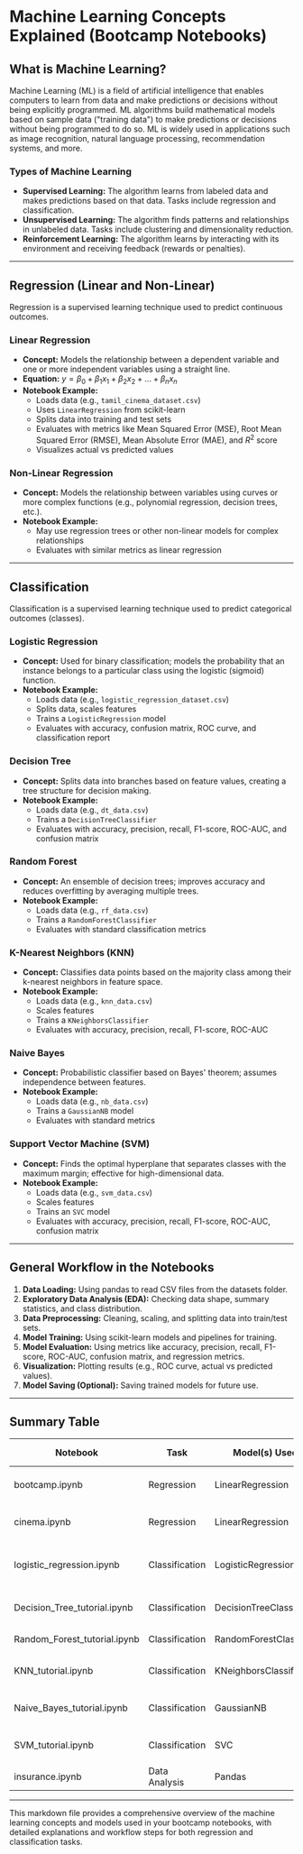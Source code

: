 # Machine Learning Concepts Explained (Bootcamp Notebooks)

## What is Machine Learning?
Machine Learning (ML) is a field of artificial intelligence that enables computers to learn from data and make predictions or decisions without being explicitly programmed. ML algorithms build mathematical models based on sample data ("training data") to make predictions or decisions without being programmed to do so. ML is widely used in applications such as image recognition, natural language processing, recommendation systems, and more.

### Types of Machine Learning
- **Supervised Learning:** The algorithm learns from labeled data and makes predictions based on that data. Tasks include regression and classification.
- **Unsupervised Learning:** The algorithm finds patterns and relationships in unlabeled data. Tasks include clustering and dimensionality reduction.
- **Reinforcement Learning:** The algorithm learns by interacting with its environment and receiving feedback (rewards or penalties).

---

## Regression (Linear and Non-Linear)
Regression is a supervised learning technique used to predict continuous outcomes.

### Linear Regression
- **Concept:** Models the relationship between a dependent variable and one or more independent variables using a straight line.
- **Equation:** $y = \beta_0 + \beta_1x_1 + \beta_2x_2 + ... + \beta_nx_n$
- **Notebook Example:**
  - Loads data (e.g., `tamil_cinema_dataset.csv`)
  - Uses `LinearRegression` from scikit-learn
  - Splits data into training and test sets
  - Evaluates with metrics like Mean Squared Error (MSE), Root Mean Squared Error (RMSE), Mean Absolute Error (MAE), and $R^2$ score
  - Visualizes actual vs predicted values

### Non-Linear Regression
- **Concept:** Models the relationship between variables using curves or more complex functions (e.g., polynomial regression, decision trees, etc.).
- **Notebook Example:**
  - May use regression trees or other non-linear models for complex relationships
  - Evaluates with similar metrics as linear regression

---

## Classification
Classification is a supervised learning technique used to predict categorical outcomes (classes).

### Logistic Regression
- **Concept:** Used for binary classification; models the probability that an instance belongs to a particular class using the logistic (sigmoid) function.
- **Notebook Example:**
  - Loads data (e.g., `logistic_regression_dataset.csv`)
  - Splits data, scales features
  - Trains a `LogisticRegression` model
  - Evaluates with accuracy, confusion matrix, ROC curve, and classification report

### Decision Tree
- **Concept:** Splits data into branches based on feature values, creating a tree structure for decision making.
- **Notebook Example:**
  - Loads data (e.g., `dt_data.csv`)
  - Trains a `DecisionTreeClassifier`
  - Evaluates with accuracy, precision, recall, F1-score, ROC-AUC, and confusion matrix

### Random Forest
- **Concept:** An ensemble of decision trees; improves accuracy and reduces overfitting by averaging multiple trees.
- **Notebook Example:**
  - Loads data (e.g., `rf_data.csv`)
  - Trains a `RandomForestClassifier`
  - Evaluates with standard classification metrics

### K-Nearest Neighbors (KNN)
- **Concept:** Classifies data points based on the majority class among their k-nearest neighbors in feature space.
- **Notebook Example:**
  - Loads data (e.g., `knn_data.csv`)
  - Scales features
  - Trains a `KNeighborsClassifier`
  - Evaluates with accuracy, precision, recall, F1-score, ROC-AUC

### Naive Bayes
- **Concept:** Probabilistic classifier based on Bayes' theorem; assumes independence between features.
- **Notebook Example:**
  - Loads data (e.g., `nb_data.csv`)
  - Trains a `GaussianNB` model
  - Evaluates with standard metrics

### Support Vector Machine (SVM)
- **Concept:** Finds the optimal hyperplane that separates classes with the maximum margin; effective for high-dimensional data.
- **Notebook Example:**
  - Loads data (e.g., `svm_data.csv`)
  - Scales features
  - Trains an `SVC` model
  - Evaluates with accuracy, precision, recall, F1-score, ROC-AUC, confusion matrix

---

## General Workflow in the Notebooks
1. **Data Loading:** Using pandas to read CSV files from the datasets folder.
2. **Exploratory Data Analysis (EDA):** Checking data shape, summary statistics, and class distribution.
3. **Data Preprocessing:** Cleaning, scaling, and splitting data into train/test sets.
4. **Model Training:** Using scikit-learn models and pipelines for training.
5. **Model Evaluation:** Using metrics like accuracy, precision, recall, F1-score, ROC-AUC, confusion matrix, and regression metrics.
6. **Visualization:** Plotting results (e.g., ROC curve, actual vs predicted values).
7. **Model Saving (Optional):** Saving trained models for future use.

---

## Summary Table
| Notebook                | Task           | Model(s) Used           | Key Concepts                |
|-------------------------|----------------|-------------------------|-----------------------------|
| bootcamp.ipynb          | Regression     | LinearRegression        | Linear regression, metrics  |
| cinema.ipynb            | Regression     | LinearRegression        | Feature engineering, metrics|
| logistic_regression.ipynb| Classification| LogisticRegression      | Sigmoid, ROC, confusion matrix|
| Decision_Tree_tutorial.ipynb| Classification| DecisionTreeClassifier | Tree structure, metrics     |
| Random_Forest_tutorial.ipynb| Classification| RandomForestClassifier | Ensemble, metrics           |
| KNN_tutorial.ipynb      | Classification | KNeighborsClassifier    | Distance, scaling, metrics  |
| Naive_Bayes_tutorial.ipynb| Classification| GaussianNB             | Probabilistic, Bayes theorem|
| SVM_tutorial.ipynb      | Classification | SVC                     | Hyperplane, margin, scaling |
| insurance.ipynb         | Data Analysis  | Pandas                  | Cleaning, EDA               |

---

This markdown file provides a comprehensive overview of the machine learning concepts and models used in your bootcamp notebooks, with detailed explanations and workflow steps for both regression and classification tasks.